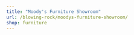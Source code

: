```yaml
---
title: "Moody's Furniture Showroom"
url: /blowing-rock/moodys-furniture-showroom/
shop: furniture
---
```

